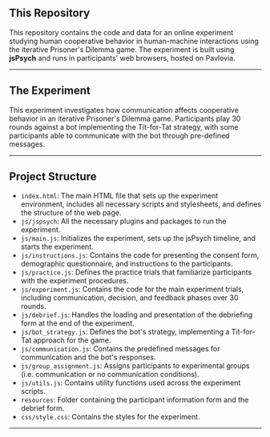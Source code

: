 ## This Repository

This repository contains the code and data for an online experiment studying human cooperative behavior in human-machine interactions using the iterative Prisoner's Dilemma game. The experiment is built using **jsPsych** and runs in participants' web browsers, hosted on Pavlovia.

---

## The Experiment

This experiment investigates how communication affects cooperative behavior in an iterative Prisoner's Dilemma game. Participants play 30 rounds against a bot implementing the Tit-for-Tat strategy, with some participants able to communicate with the bot through pre-defined messages.

---

## Project Structure

- `index.html`: The main HTML file that sets up the experiment environment, includes all necessary scripts and stylesheets, and defines the structure of the web page.
- `js/jspsych`: All the necessary plugins and packages to run the experiment.
- `js/main.js`: Initializes the experiment, sets up the jsPsych timeline, and starts the experiment.
- `js/instructions.js`: Contains the code for presenting the consent form, demographic questionnaire, and instructions to the participants.
- `js/practice.js`: Defines the practice trials that familiarize participants with the experiment procedures.
- `js/experiment.js`: Contains the code for the main experiment trials, including communication, decision, and feedback phases over 30 rounds.
- `js/debrief.js`: Handles the loading and presentation of the debriefing form at the end of the experiment.
- `js/bot_strategy.js`: Defines the bot's strategy, implementing a Tit-for-Tat approach for the game.
- `js/communication.js`: Contains the predefined messages for communication and the bot's responses.
- `js/group_assignment.js`: Assigns participants to experimental groups (i.e. communication or no communication conditions).
- `js/utils.js`: Contains utility functions used across the experiment scripts.
- `resources`: Folder containing the participant information form and the debrief form.
- `css/style.css`: Contains the styles for the experiment.

---
